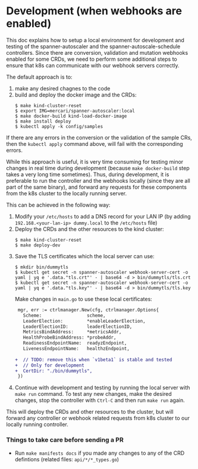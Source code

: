 # Development (when webhooks are enabled)

This doc explains how to setup a local environment for development and testing of the spanner-autoscaler and the spanner-autoscale-schedule controllers. Since there are conversion, validation and mutation webhooks enabled for some CRDs, we need to perform some additional steps to ensure that k8s can communicate with our webhook servers correctly.

The default approach is to:
1. make any desired chagnes to the code
1. build and deploy the docker image and the CRDs:
   ```console
   $ make kind-cluster-reset
   $ export IMG=mercari/spanner-autoscaler:local
   $ make docker-build kind-load-docker-image
   $ make install deploy
   $ kubectl apply -k config/samples
   ```
If there are any errors in the conversion or the validation of the sample CRs, then the `kubectl apply` command above, will fail with the corresponding errors.

While this approach is useful, it is very time consuming for testing minor changes in real time during development (because `make docker-build` step takes a very long time sometimes). Thus, during development, it is preferable to run the controller and the webhooks locally (since they are all part of the same binary), and forward any requests for these components from the k8s cluster to the locally running server.

This can be achieved in the following way:
1. Modify your `/etc/hosts` to add a DNS record for your LAN IP (by adding `192.168.<your-lan-ip> dummy.local` to the `/etc/hosts` file)
1. Deploy the CRDs and the other resources to the kind cluster:
   ```console
   $ make kind-cluster-reset
   $ make deploy-dev
   ```
1. Save the TLS certificates which the local server can use:
   ```console
   $ mkdir bin/dummytls
   $ kubectl get secret -n spanner-autoscaler webhook-server-cert -o yaml | yq e '.data."tls.crt"' - | base64 -d > bin/dummytls/tls.crt
   $ kubectl get secret -n spanner-autoscaler webhook-server-cert -o yaml | yq e '.data."tls.key"' - | base64 -d > bin/dummytls/tls.key
   ```
   Make changes in `main.go` to use these local certificates:
   ```diff
    mgr, err := ctrlmanager.New(cfg, ctrlmanager.Options{
      Scheme:                 scheme,
      LeaderElection:         *enableLeaderElection,
      LeaderElectionID:       leaderElectionID,
      MetricsBindAddress:     *metricsAddr,
      HealthProbeBindAddress: *probeAddr,
      ReadinessEndpointName:  readyzEndpoint,
      LivenessEndpointName:   healthzEndpoint,
    
   +  // TODO: remove this when `v1beta1` is stable and tested
   +  // Only for development
   +  CertDir: "./bin/dummytls",
    })
   ```
1. Continue with development and testing by running the local server with `make run` command. To test any new changes, make the desired changes, stop the controller with `Ctrl-C` and then run `make run` again.

This will deploy the CRDs and other resources to the cluster, but will forward any controller or webhook related requests from k8s cluster to our locally running controller.

### Things to take care before sending a PR
- Run `make manifests docs` if you made any changes to any of the CRD defintions (related files: `api/*/*_types.go`)
